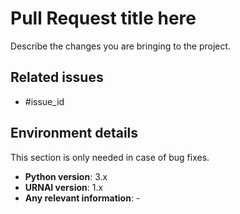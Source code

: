 # Pull Request title here

Describe the changes you are bringing to the project.

## Related issues

- #issue_id

## Environment details

This section is only needed in case of bug fixes.

- **Python version**: 3.x
- **URNAI version**: 1.x
- **Any relevant information**: -

